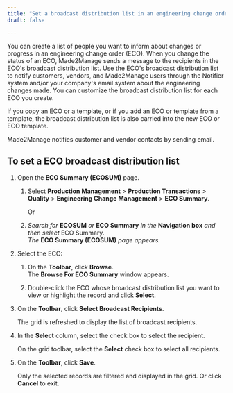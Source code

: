 ```yaml
---
title: "Set a broadcast distribution list in an engineering change order"
draft: false

---
```


You can create a list of people you want to inform about changes or progress in an engineering change order (ECO). When you change the status of an ECO, Made2Manage sends a message to the recipients in the ECO's broadcast distribution list. Use the ECO's broadcast distribution list to notify customers, vendors, and Made2Manage users through the Notifier system and/or your company's email system about the engineering changes made. You can customize the broadcast distribution list for each ECO you create.

If you copy an ECO or a template, or if you add an ECO or template from a template, the broadcast distribution list is also carried into the new ECO or ECO template.

Made2Manage notifies customer and vendor contacts by sending email.

## To set a ECO broadcast distribution list

1.  Open the **ECO Summary (ECOSUM)** page.

    1. Select **Production Management** > **Production Transactions** > **Quality** > **Engineering Change Management** > **ECO Summary**.

        Or

    2.  *Search for* **ECOSUM** *or* **ECO Summary** *in the* **Navigation box** *and then select* ECO Summary. <br>*The* **ECO Summary (ECOSUM)** *page appears.*

1.  Select the ECO:
    1.  On the **Toolbar**, click **Browse**. <br>The **Browse For ECO Summary** window appears.

    2.  Double-click the ECO whose broadcast distribution list you want to view or highlight the record and click **Select**.
2.  On the **Toolbar**, click **Select Broadcast Recipients**.

    The grid is refreshed to display the list of broadcast recipients.

3.  In the **Select** column, select the check box to select the recipient.

    On the grid toolbar, select the **Select** check box to select all recipients.

4.  On the **Toolbar**, click **Save**.

    Only the selected records are filtered and displayed in the grid. Or click **Cancel** to exit.